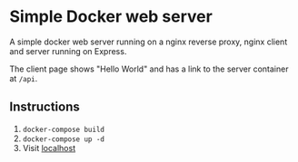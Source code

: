 # Simple Docker web server

A simple docker web server running on a nginx reverse proxy, nginx client and server running on Express.

The client page shows "Hello World" and has a link to the server container at `/api`.

## Instructions

1. `docker-compose build`
2. `docker-compose up -d`
3. Visit [localhost](http://localhost)
